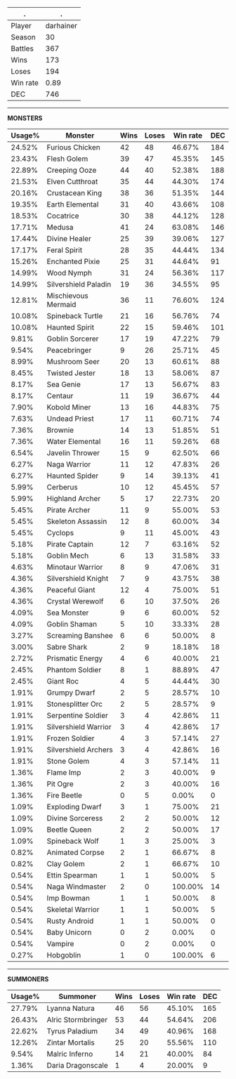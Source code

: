 .|.
|-|-
Player|darhainer
Season|30
Battles|367
Wins|173
Loses|194
Win rate|0.89
DEC|746

---
**MONSTERS**

Usage%|Monster|Wins|Loses|Win rate|DEC|
-|-|-|-|-|-|
24.52%|Furious Chicken|42|48|46.67%|184|
23.43%|Flesh Golem|39|47|45.35%|145|
22.89%|Creeping Ooze|44|40|52.38%|188|
21.53%|Elven Cutthroat|35|44|44.30%|174|
20.16%|Crustacean King|38|36|51.35%|144|
19.35%|Earth Elemental|31|40|43.66%|108|
18.53%|Cocatrice|30|38|44.12%|128|
17.71%|Medusa|41|24|63.08%|146|
17.44%|Divine Healer|25|39|39.06%|127|
17.17%|Feral Spirit|28|35|44.44%|134|
15.26%|Enchanted Pixie|25|31|44.64%|91|
14.99%|Wood Nymph|31|24|56.36%|117|
14.99%|Silvershield Paladin|19|36|34.55%|95|
12.81%|Mischievous Mermaid|36|11|76.60%|124|
10.08%|Spineback Turtle|21|16|56.76%|74|
10.08%|Haunted Spirit|22|15|59.46%|101|
9.81%|Goblin Sorcerer|17|19|47.22%|79|
9.54%|Peacebringer|9|26|25.71%|45|
8.99%|Mushroom Seer|20|13|60.61%|88|
8.45%|Twisted Jester|18|13|58.06%|87|
8.17%|Sea Genie|17|13|56.67%|83|
8.17%|Centaur|11|19|36.67%|44|
7.90%|Kobold Miner|13|16|44.83%|75|
7.63%|Undead Priest|17|11|60.71%|74|
7.36%|Brownie|14|13|51.85%|51|
7.36%|Water Elemental|16|11|59.26%|68|
6.54%|Javelin Thrower|15|9|62.50%|66|
6.27%|Naga Warrior|11|12|47.83%|26|
6.27%|Haunted Spider|9|14|39.13%|41|
5.99%|Cerberus|10|12|45.45%|57|
5.99%|Highland Archer|5|17|22.73%|20|
5.45%|Pirate Archer|11|9|55.00%|53|
5.45%|Skeleton Assassin|12|8|60.00%|34|
5.45%|Cyclops|9|11|45.00%|43|
5.18%|Pirate Captain|12|7|63.16%|52|
5.18%|Goblin Mech|6|13|31.58%|33|
4.63%|Minotaur Warrior|8|9|47.06%|31|
4.36%|Silvershield Knight|7|9|43.75%|38|
4.36%|Peaceful Giant|12|4|75.00%|51|
4.36%|Crystal Werewolf|6|10|37.50%|26|
4.09%|Sea Monster|9|6|60.00%|52|
4.09%|Goblin Shaman|5|10|33.33%|28|
3.27%|Screaming Banshee|6|6|50.00%|8|
3.00%|Sabre Shark|2|9|18.18%|18|
2.72%|Prismatic Energy|4|6|40.00%|21|
2.45%|Phantom Soldier|8|1|88.89%|47|
2.45%|Giant Roc|4|5|44.44%|30|
1.91%|Grumpy Dwarf|2|5|28.57%|10|
1.91%|Stonesplitter Orc|2|5|28.57%|9|
1.91%|Serpentine Soldier|3|4|42.86%|11|
1.91%|Silvershield Warrior|3|4|42.86%|17|
1.91%|Frozen Soldier|4|3|57.14%|27|
1.91%|Silvershield Archers|3|4|42.86%|16|
1.91%|Stone Golem|4|3|57.14%|11|
1.36%|Flame Imp|2|3|40.00%|9|
1.36%|Pit Ogre|2|3|40.00%|16|
1.36%|Fire Beetle|0|5|0.00%|0|
1.09%|Exploding Dwarf|3|1|75.00%|21|
1.09%|Divine Sorceress|2|2|50.00%|12|
1.09%|Beetle Queen|2|2|50.00%|17|
1.09%|Spineback Wolf|1|3|25.00%|3|
0.82%|Animated Corpse|2|1|66.67%|8|
0.82%|Clay Golem|2|1|66.67%|10|
0.54%|Ettin Spearman|1|1|50.00%|5|
0.54%|Naga Windmaster|2|0|100.00%|14|
0.54%|Imp Bowman|1|1|50.00%|8|
0.54%|Skeletal Warrior|1|1|50.00%|5|
0.54%|Rusty Android|1|1|50.00%|0|
0.54%|Baby Unicorn|0|2|0.00%|0|
0.54%|Vampire|0|2|0.00%|0|
0.27%|Hobgoblin|1|0|100.00%|6|

---
**SUMMONERS**

Usage%|Summoner|Wins|Loses|Win rate|DEC|
-|-|-|-|-|-|
27.79%|Lyanna Natura|46|56|45.10%|165|
26.43%|Alric Stormbringer|53|44|54.64%|206|
22.62%|Tyrus Paladium|34|49|40.96%|168|
12.26%|Zintar Mortalis|25|20|55.56%|110|
9.54%|Malric Inferno|14|21|40.00%|84|
1.36%|Daria Dragonscale|1|4|20.00%|9|
